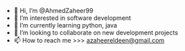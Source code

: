 - 👋 Hi, I’m @AhmedZaheer99
- 👀 I’m interested in software development
- 🌱 I’m currently learning python, java
- 💞️ I’m looking to collaborate on new development projects
- 📫 How to reach me >>> azaheereldeen@gmail.com

<!---
AhmedZaheer99/AhmedZaheer99 is a ✨ special ✨ repository because its `README.md` (this file) appears on your GitHub profile.
You can click the Preview link to take a look at your changes.
--->
